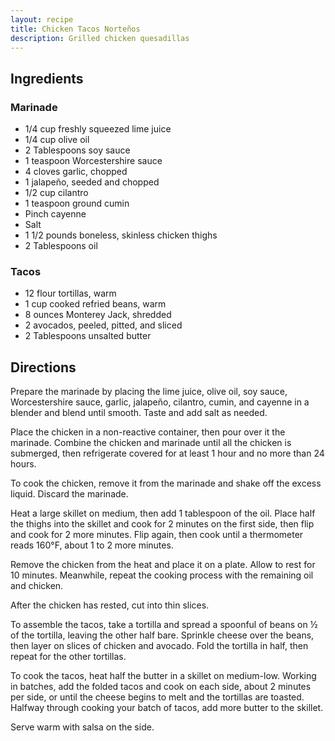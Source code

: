 ```yaml
---
layout: recipe
title: Chicken Tacos Norteños
description: Grilled chicken quesadillas
---
```


## Ingredients

### Marinade
* 1/4 cup freshly squeezed lime juice
* 1/4 cup olive oil
* 2 Tablespoons soy sauce
* 1 teaspoon Worcestershire sauce
* 4 cloves garlic, chopped
* 1 jalapeño, seeded and chopped
* 1/2 cup cilantro
* 1 teaspoon ground cumin
* Pinch cayenne
* Salt
* 1 1/2 pounds boneless, skinless chicken thighs
* 2 Tablespoons oil

### Tacos
* 12 flour tortillas, warm
* 1 cup cooked refried beans, warm
* 8 ounces Monterey Jack, shredded
* 2 avocados, peeled, pitted, and sliced
* 2 Tablespoons unsalted butter 

## Directions

Prepare the marinade by placing the lime juice, olive oil, soy sauce, Worcestershire sauce, garlic, jalapeño, cilantro, cumin, and cayenne in a blender and blend until smooth. Taste and add salt as needed.

Place the chicken in a non-reactive container, then pour over it the marinade. Combine the chicken and marinade until all the chicken is submerged, then refrigerate covered for at least 1 hour and no more than 24 hours.

To cook the chicken, remove it from the marinade and shake off the excess liquid. Discard the marinade.

Heat a large skillet on medium, then add 1 tablespoon of the oil. Place half the thighs into the skillet and cook for 2 minutes on the first side, then flip and cook for 2 more minutes. Flip again, then cook until a thermometer reads 160°F, about 1 to 2 more minutes.

Remove the chicken from the heat and place it on a plate. Allow to rest for 10 minutes. Meanwhile, repeat the cooking process with the remaining oil and chicken.

After the chicken has rested, cut into thin slices.

To assemble the tacos, take a tortilla and spread a spoonful of beans on ½ of the tortilla, leaving the other half bare. Sprinkle cheese over the beans, then layer on slices of chicken and avocado. Fold the tortilla in half, then repeat for the other tortillas.

To cook the tacos, heat half the butter in a skillet on medium-low. Working in batches, add the folded tacos and cook on each side, about 2 minutes per side, or until the cheese begins to melt and the tortillas are toasted. Halfway through cooking your batch of tacos, add more butter to the skillet.

Serve warm with salsa on the side.
